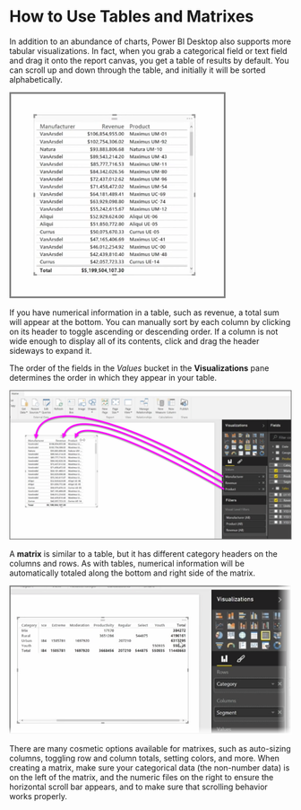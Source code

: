 <properties
   pageTitle="Matrixes and tables"
   description="Sometimes a matrix or table is the visual you need"
   services="powerbi"
   documentationCenter=""
   authors="davidiseminger"
   manager="mblythe"
   backup=""
   editor=""
   tags=""
   qualityFocus="no"
   qualityDate=""
   featuredVideoId="9xkErXYZQkU"
   featuredVideoThumb=""
   courseDuration="8m"/>

<tags
   ms.service="powerbi"
   ms.devlang="NA"
   ms.topic="get-started-article"
   ms.tgt_pltfrm="NA"
   ms.workload="powerbi"
   ms.date="03/01/2017"
   ms.author="davidi"/>

# How to Use Tables and Matrixes

In addition to an abundance of charts, Power BI Desktop also supports more tabular visualizations. In fact, when you grab a categorical field or text field and drag it onto the report canvas, you get a table of results by default. You can scroll up and down through the table, and initially it will be sorted alphabetically.

![](media/powerbi-learning-3-6-create-tables-matrixes/3-6_1.png)


If you have numerical information in a table, such as revenue, a total sum will appear at the bottom. You can manually sort by each column by clicking on its header to toggle ascending or descending order. If a column is not wide enough to display all of its contents, click and drag the header sideways to expand it.

The order of the fields in the *Values* bucket in the **Visualizations** pane determines the order in which they appear in your table.

![](media/powerbi-learning-3-6-create-tables-matrixes/3-6_2.png)

A **matrix** is similar to a table, but it has different category headers on the columns and rows. As with tables, numerical information will be automatically totaled along the bottom and right side of the matrix.

![](media/powerbi-learning-3-6-create-tables-matrixes/3-6_3.png)

There are many cosmetic options available for matrixes, such as auto-sizing columns, toggling row and column totals, setting colors, and more. When creating a matrix, make sure your categorical data (the non-number data) is on the left of the matrix, and the numeric files on the right to ensure the horizontal scroll bar appears, and to make sure that scrolling behavior works properly.
